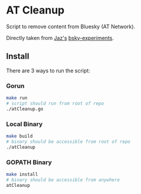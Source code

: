 # AT Cleanup

Script to remove content from Bluesky (AT Network).

Directly taken from [Jaz's](https://bsky.app/profile/jaz.bsky.social) [bsky-experiments](https://github.com/ericvolp12/bsky-experiments).

## Install

There are 3 ways to run the script:

### Gorun
```sh
make run
# script should run from root of repo
./atCleanup.go
```

### Local Binary
```sh
make build
# binary should be accessible from root of repo
./atCleanup
```

### GOPATH Binary
```sh
make install
# binary should be accessible from anywhere
atCleanup
```